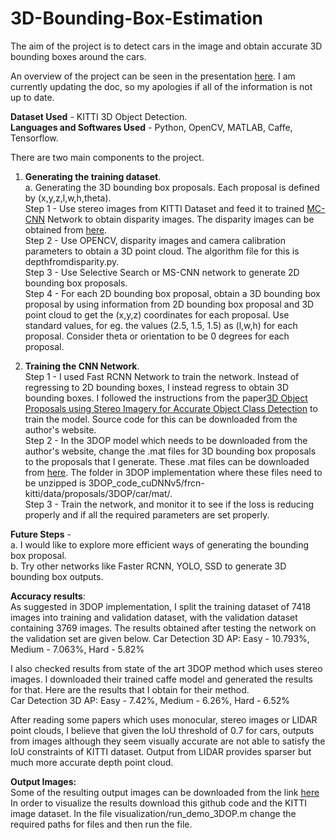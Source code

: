 # 3D-Bounding-Box-Estimation

The aim of the project is to detect cars in the image and obtain accurate 3D bounding boxes around the cars.

An overview of the project can be seen in the presentation [here](https://docs.google.com/presentation/d/1pyKTeHV6fCfuA2JL_4AxyM8y4C8QGraODTAeFzHSKos/edit?usp=sharing). I am currently updating the doc, so my apologies if all of the information is not up to date. 

**Dataset Used** - KITTI 3D Object Detection.  
**Languages and Softwares Used** - Python, OpenCV, MATLAB, Caffe, Tensorflow.

There are two main components to the project.  
1. **Generating the training dataset**.  
a. Generating the 3D bounding box proposals. Each proposal is defined by (x,y,z,l,w,h,theta).  
    Step 1 - Use stereo images from KITTI Dataset and feed it to trained [MC-CNN](https://github.com/jzbontar/mc-cnn) Network to obtain disparity images. The disparity images can be obtained from [here](https://drive.google.com/open?id=1oYSYB2wcLGOaLEoyMxePZg4ED7W1vadN).  
    Step 2 - Use OPENCV, disparity images and camera calibration parameters to obtain a 3D point cloud. The algorithm file for this is depthfromdisparity.py.   
    Step 3 - Use Selective Search or MS-CNN network to generate 2D bounding box proposals.  
    Step 4 - For each 2D bounding box proposal, obtain a 3D bounding box proposal by using information from 2D bounding box proposal and 3D point cloud to get the (x,y,z) coordinates for each proposal. Use standard values, for eg. the values (2.5, 1.5, 1.5) as (l,w,h) for each proposal. Consider theta or orientation to be 0 degrees for each proposal. 

2. **Training the CNN Network**.  
    Step 1 - I used Fast RCNN Network to train the network. Instead of regressing to 2D bounding boxes, I instead regress to obtain 3D bounding boxes. I followed the instructions from the paper[3D Object Proposals using Stereo Imagery for Accurate Object Class Detection](https://arxiv.org/pdf/1608.07711.pdf) to train the model. Source code for this can be downloaded from the author's website.  
    Step 2 - In the 3DOP model which needs to be downloaded from the author's website, change the .mat files for 3D bounding box proposals to the proposals that I generate. These .mat files can be downloaded from [here](https://drive.google.com/file/d/1I2Irsj-6dvHYUm82lmBfTn33hWyUxaW5/view?usp=sharing). The folder in 3DOP implementation where these files need to be unzipped is 3DOP_code_cuDNNv5/frcn-kitti/data/proposals/3DOP/car/mat/.  
    Step 3 - Train the network, and monitor it to see if the loss is reducing properly and if all the required parameters are set properly.
    
    

**Future Steps** -  
a. I would like to explore more efficient ways of generating the bounding box proposal.  
b. Try other networks like Faster RCNN, YOLO, SSD to generate 3D bounding box outputs.


**Accuracy results**:  
As suggested in 3DOP implementation, I split the training dataset of 7418 images into training and validation dataset, with the validation dataset containing 3769 images. The results obtained after testing the network on the validation set are given below. 
Car Detection 3D AP: Easy - 10.793%, Medium - 7.063%, Hard - 5.82%

I also checked results from state of the art 3DOP method which uses stereo images. I downloaded their trained caffe model and generated the results for that. Here are the results that I obtain for their method.  
Car Detection 3D AP: Easy - 7.42%, Medium - 6.26%, Hard - 6.52%

After reading some papers which uses monocular, stereo images or LIDAR point clouds, I believe that given the IoU threshold of 0.7 for cars, outputs from images although they seem visually accurate are not able to satisfy the IoU constraints of KITTI dataset. Output from LIDAR provides sparser but much more accurate depth point cloud.

**Output Images:**  
Some of the resulting output images can be downloaded from the link [here](https://drive.google.com/file/d/1m9RPrLMo4ewaO-qPSQhmiB4XWzUltElc/view?usp=sharing)  
In order to visualize the results download this github code and the KITTI image dataset. In the file visualization/run_demo_3DOP.m change the required paths for files and then run the file.
